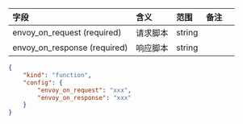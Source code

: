 | 字段   | 含义   | 范围             | 备注 |    |
|:-----|:-----|:---------------|:---|:---|
| envoy_on_request (required) | 请求脚本 | string |    |    |
| envoy_on_response (required)| 响应脚本 | string | | |
```json
{
	"kind": "function",
	"config": {
		"envoy_on_request": "xxx",
		"envoy_on_response": "xxx"
	}
}
```
